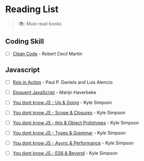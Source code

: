 # Reading List
> :📚: Must read books

## Coding Skill

- [ ] [Clean Code](https://www.amazon.com/Clean-Code-Handbook-Software-Craftsmanship/dp/0132350882) - Robert Cecil Martin

## Javascript

- [ ] [Rxjs in Action](https://www.manning.com/books/rxjs-in-action) - Paul P. Daniels and Luis Atencio
- [ ] [Eloquent JavaScript](https://eloquentjavascript.net/) - Marijn Haverbeke
- [ ] [You dont know JS - Up & Going](https://github.com/getify/You-Dont-Know-JS) - Kyle Simpson
- [ ] [You dont know JS - Scope & Closures](https://github.com/getify/You-Dont-Know-JS) - Kyle Simpson
- [ ] [You dont know JS - this & Object Prototypes](https://github.com/getify/You-Dont-Know-JS) - Kyle Simpson
- [ ] [You dont know JS - Types & Grammar](https://github.com/getify/You-Dont-Know-JS) - Kyle Simpson
- [ ] [You dont know JS - Async & Performance](https://github.com/getify/You-Dont-Know-JS) - Kyle Simpson
- [ ] [You dont know JS - ES6 & Beyond](https://github.com/getify/You-Dont-Know-JS) - Kyle Simpson

